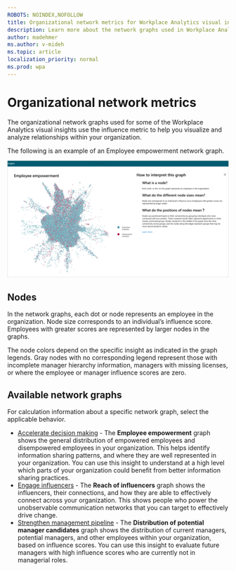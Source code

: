 ```yaml
---
ROBOTS: NOINDEX,NOFOLLOW
title: Organizational network metrics for Workplace Analytics visual insights
description: Learn more about the network graphs used in Workplace Analytics visual insights
author: madehmer
ms.author: v-mideh
ms.topic: article
localization_priority: normal 
ms.prod: wpa
---
```


# Organizational network metrics

The organizational network graphs used for some of the Workplace Analytics visual insights use the influence metric to help you visualize and analyze relationships within your organization.

The following is an example of an Employee empowerment network graph.

![Employee empowerment network graph](../images/wpa/use/ona-empower.png)

## Nodes

In the network graphs, each dot or node represents an employee in the organization. Node size corresponds to an individual’s influence score. Employees with greater scores are represented by larger nodes in the graphs.

The node colors depend on the specific insight as indicated in the graph legends. Gray nodes with no corresponding legend represent those with incomplete manager hierarchy information, managers with missing licenses, or where the employee or manager influence scores are zero.

## Available network graphs

For calculation information about a specific network graph, select the applicable behavior.

* [Accelerate decision making](improve-agility.md#visual-insights) - The **Employee empowerment** graph shows the general distribution of empowered employees and disempowered employees in your organization. This helps identify information sharing patterns, and where they are well represented in your organization. You can use this insight to understand at a high level which parts of your organization could benefit from better information sharing practices.
* [Engage influencers](accelerate-change.md#visual-insights) - The **Reach of influencers** graph shows the influencers, their connections, and how they are able to effectively connect across your organization. This shows people who power the unobservable communication networks that you can target to effectively drive change.
* [Strengthen management pipeline](develop-managers.md#visual-insights) - The **Distribution of potential manager candidates** graph shows the distribution of current managers, potential managers, and other employees within your organization, based on influence scores. You can use this insight to evaluate future managers with high influence scores who are currently not in managerial roles.
